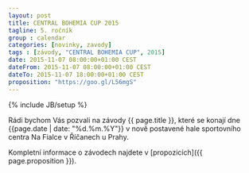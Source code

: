 ```yaml
---
layout: post
title: CENTRAL BOHEMIA CUP 2015
tagline: 5. ročník
group : calendar
categories: [novinky, zavody]
tags : [závody, "CENTRAL BOHEMIA CUP", 2015]
date: 2015-11-07 08:00:00+01:00 CEST
dateFrom: 2015-11-07 08:00:00+01:00 CEST
dateTo: 2015-11-07 18:00:00+01:00 CEST
proposition: "https://goo.gl/L56mgS"
---
```

{% include JB/setup %}

Rádi bychom Vás pozvali na závody {{ page.title }}, které se konají dne {{page.date | date: "%d.%m.%Y"}} v nově postavené hale sportovního centra Na Fialce v Říčanech u Prahy.

Kompletní informace o závodech najdete v [propozicích]({{ page.proposition }}).
